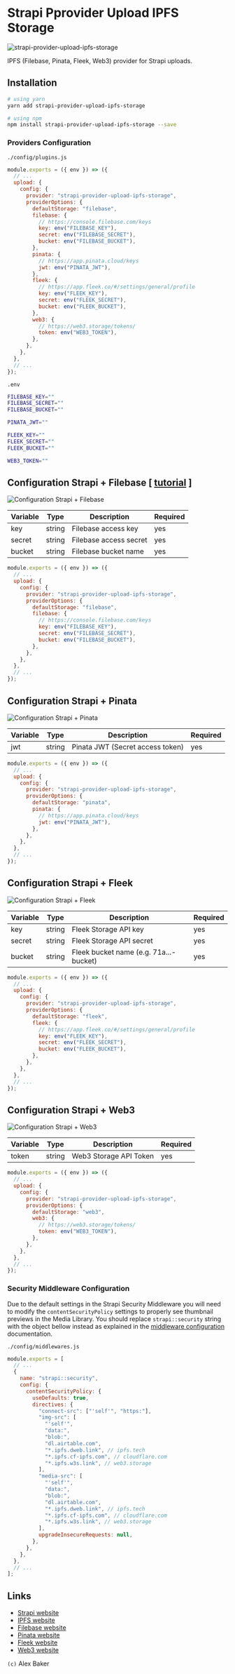 # Strapi Pprovider Upload IPFS Storage

<img alt="strapi-provider-upload-ipfs-storage" src="https://raw.githubusercontent.com/alexbakers/strapi-provider-upload-ipfs-storage/main/public/screenshot.png" />

IPFS (Filebase, Pinata, Fleek, Web3) provider for Strapi uploads.

## Installation

```bash
# using yarn
yarn add strapi-provider-upload-ipfs-storage

# using npm
npm install strapi-provider-upload-ipfs-storage --save
```

### Providers Configuration

`./config/plugins.js`

```js
module.exports = ({ env }) => ({
  // ...
  upload: {
    config: {
      provider: "strapi-provider-upload-ipfs-storage",
      providerOptions: {
        defaultStorage: "filebase",
        filebase: {
          // https://console.filebase.com/keys
          key: env("FILEBASE_KEY"),
          secret: env("FILEBASE_SECRET"),
          bucket: env("FILEBASE_BUCKET"),
        },
        pinata: {
          // https://app.pinata.cloud/keys
          jwt: env("PINATA_JWT"),
        },
        fleek: {
          // https://app.fleek.co/#/settings/general/profile
          key: env("FLEEK_KEY"),
          secret: env("FLEEK_SECRET"),
          bucket: env("FLEEK_BUCKET"),
        },
        web3: {
          // https://web3.storage/tokens/
          token: env("WEB3_TOKEN"),
        },
      },
    },
  },
  // ...
});
```

`.env`

```bash
FILEBASE_KEY=""
FILEBASE_SECRET=""
FILEBASE_BUCKET=""

PINATA_JWT=""

FLEEK_KEY=""
FLEEK_SECRET=""
FLEEK_BUCKET=""

WEB3_TOKEN=""
```

## Configuration Strapi + Filebase [ [tutorial](https://docs.filebase.com/configurations/third-party-configurations/backup-client-configurations/strapi-provider-plugin) ]

<img alt="Configuration Strapi + Filebase" src="https://raw.githubusercontent.com/alexbakers/strapi-provider-upload-ipfs-storage/main/public/filebase-provider.png" />

| Variable | Type   | Description            | Required |
| -------- | ------ | ---------------------- | -------- |
| key      | string | Filebase access key    | yes      |
| secret   | string | Filebase access secret | yes      |
| bucket   | string | Filebase bucket name   | yes      |

```js
module.exports = ({ env }) => ({
  // ...
  upload: {
    config: {
      provider: "strapi-provider-upload-ipfs-storage",
      providerOptions: {
        defaultStorage: "filebase",
        filebase: {
          // https://console.filebase.com/keys
          key: env("FILEBASE_KEY"),
          secret: env("FILEBASE_SECRET"),
          bucket: env("FILEBASE_BUCKET"),
        },
      },
    },
  },
  // ...
});
```

## Configuration Strapi + Pinata

<img alt="Configuration Strapi + Pinata" src="https://raw.githubusercontent.com/alexbakers/strapi-provider-upload-ipfs-storage/main/public/pinata-provider.png" />

| Variable | Type   | Description                      | Required |
| -------- | ------ | -------------------------------- | -------- |
| jwt      | string | Pinata JWT (Secret access token) | yes      |

```js
module.exports = ({ env }) => ({
  // ...
  upload: {
    config: {
      provider: "strapi-provider-upload-ipfs-storage",
      providerOptions: {
        defaultStorage: "pinata",
        pinata: {
          // https://app.pinata.cloud/keys
          jwt: env("PINATA_JWT"),
        },
      },
    },
  },
  // ...
});
```

## Configuration Strapi + Fleek

<img alt="Configuration Strapi + Fleek" src="https://raw.githubusercontent.com/alexbakers/strapi-provider-upload-ipfs-storage/main/public/fleek-provider.png" />

| Variable | Type   | Description                            | Required |
| -------- | ------ | -------------------------------------- | -------- |
| key      | string | Fleek Storage API key                  | yes      |
| secret   | string | Fleek Storage API secret               | yes      |
| bucket   | string | Fleek bucket name (e.g. 71a...-bucket) | yes      |

```js
module.exports = ({ env }) => ({
  // ...
  upload: {
    config: {
      provider: "strapi-provider-upload-ipfs-storage",
      providerOptions: {
        defaultStorage: "fleek",
        fleek: {
          // https://app.fleek.co/#/settings/general/profile
          key: env("FLEEK_KEY"),
          secret: env("FLEEK_SECRET"),
          bucket: env("FLEEK_BUCKET"),
        },
      },
    },
  },
  // ...
});
```

## Configuration Strapi + Web3

<img alt="Configuration Strapi + Web3" src="https://raw.githubusercontent.com/alexbakers/strapi-provider-upload-ipfs-storage/main/public/web3-provider.png" />

| Variable | Type   | Description            | Required |
| -------- | ------ | ---------------------- | -------- |
| token    | string | Web3 Storage API Token | yes      |

```js
module.exports = ({ env }) => ({
  // ...
  upload: {
    config: {
      provider: "strapi-provider-upload-ipfs-storage",
      providerOptions: {
        defaultStorage: "web3",
        web3: {
          // https://web3.storage/tokens/
          token: env("WEB3_TOKEN"),
        },
      },
    },
  },
  // ...
});
```

### Security Middleware Configuration

Due to the default settings in the Strapi Security Middleware you will need to modify the `contentSecurityPolicy` settings to properly see thumbnail previews in the Media Library. You should replace `strapi::security` string with the object bellow instead as explained in the [middleware configuration](https://docs.strapi.io/developer-docs/latest/setup-deployment-guides/configurations/required/middlewares.html#loading-order) documentation.

`./config/middlewares.js`

```js
module.exports = [
  // ...
  {
    name: "strapi::security",
    config: {
      contentSecurityPolicy: {
        useDefaults: true,
        directives: {
          "connect-src": ["'self'", "https:"],
          "img-src": [
            "'self'",
            "data:",
            "blob:",
            "dl.airtable.com",
            "*.ipfs.dweb.link", // ipfs.tech
            "*.ipfs.cf-ipfs.com", // cloudflare.com
            "*.ipfs.w3s.link", // web3.storage
          ],
          "media-src": [
            "'self'",
            "data:",
            "blob:",
            "dl.airtable.com",
            "*.ipfs.dweb.link", // ipfs.tech
            "*.ipfs.cf-ipfs.com", // cloudflare.com
            "*.ipfs.w3s.link", // web3.storage
          ],
          upgradeInsecureRequests: null,
        },
      },
    },
  },
  // ...
];
```

## Links

- [Strapi website](https://strapi.io/)
- [IPFS website](https://ipfs.tech/)
- [Filebase website](https://filebase.com/)
- [Pinata website](https://pinata.cloud/)
- [Fleek website](https://fleek.co/)
- [Web3 website](https://web3.storage/)

`(c)` Alex Baker

